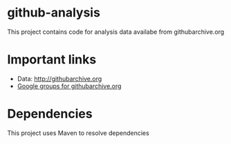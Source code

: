 github-analysis
===============

This project contains code for analysis data availabe from githubarchive.org

Important links
===============

- Data: http://githubarchive.org
- [Google groups for githubarchive.org](https://groups.google.com/forum/?fromgroups=#!forum/github-archive)


Dependencies
============

This project uses Maven to resolve dependencies


